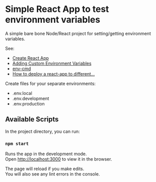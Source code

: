 # Simple React App to test environment variables

A simple bare bone Node/React project for setting/getting environment variables.

See:

* [Create React App](https://create-react-app.dev/)
* [Adding Custom Environment Variables](https://create-react-app.dev/docs/adding-custom-environment-variables/)
* [env-cmd](https://www.npmjs.com/package/env-cmd)
* [How to deploy a react-app to different...](https://victorbruce82.medium.com/how-to-deploy-a-react-app-to-different-firebase-hosting-environments-dev-and-prod-da3f4cae9a1e)

Create files for your separate environments:

* .env.local
* .env.development
* .env.production

## Available Scripts

In the project directory, you can run:

### `npm start`

Runs the app in the development mode.\
Open [http://localhost:3000](http://localhost:3000) to view it in the browser.

The page will reload if you make edits.\
You will also see any lint errors in the console.
